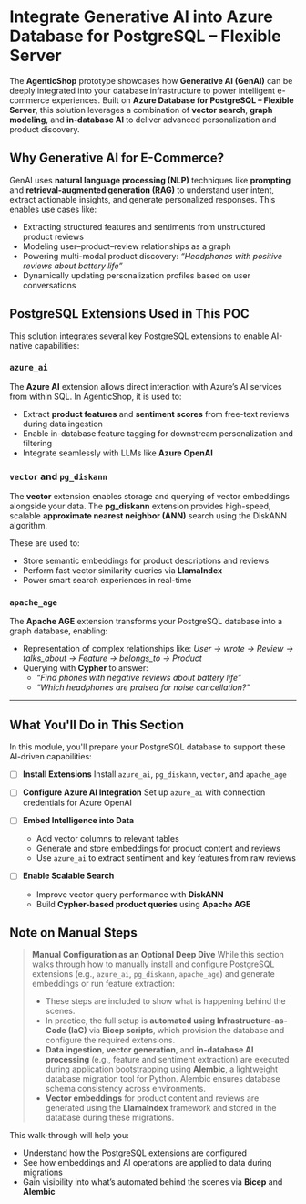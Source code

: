 # Integrate Generative AI into Azure Database for PostgreSQL – Flexible Server

The **AgenticShop** prototype showcases how **Generative AI (GenAI)** can be deeply integrated into your database infrastructure to power intelligent e-commerce experiences. Built on **Azure Database for PostgreSQL – Flexible Server**, this solution leverages a combination of **vector search**, **graph modeling**, and **in-database AI** to deliver advanced personalization and product discovery.

## Why Generative AI for E-Commerce?

GenAI uses **natural language processing (NLP)** techniques like **prompting** and **retrieval-augmented generation (RAG)** to understand user intent, extract actionable insights, and generate personalized responses. This enables use cases like:

- Extracting structured features and sentiments from unstructured product reviews
- Modeling user–product–review relationships as a graph
- Powering multi-modal product discovery: *“Headphones with positive reviews about battery life”*
- Dynamically updating personalization profiles based on user conversations

## PostgreSQL Extensions Used in This POC

This solution integrates several key PostgreSQL extensions to enable AI-native capabilities:

### `azure_ai`

The **Azure AI** extension allows direct interaction with Azure’s AI services from within SQL. In AgenticShop, it is used to:

- Extract **product features** and **sentiment scores** from free-text reviews during data ingestion
- Enable in-database feature tagging for downstream personalization and filtering
- Integrate seamlessly with LLMs like **Azure OpenAI**

### `vector` and `pg_diskann`

The **vector** extension enables storage and querying of vector embeddings alongside your data.
The **pg_diskann** extension provides high-speed, scalable **approximate nearest neighbor (ANN)** search using the DiskANN algorithm.

These are used to:

- Store semantic embeddings for product descriptions and reviews
- Perform fast vector similarity queries via **LlamaIndex**
- Power smart search experiences in real-time

### `apache_age`

The **Apache AGE** extension transforms your PostgreSQL database into a graph database, enabling:

- Representation of complex relationships like:
  _User → wrote → Review → talks_about → Feature → belongs_to → Product_
- Querying with **Cypher** to answer:
  - *“Find phones with negative reviews about battery life”*
  - *“Which headphones are praised for noise cancellation?”*

---

## What You'll Do in This Section

In this module, you'll prepare your PostgreSQL database to support these AI-driven capabilities:

- [ ] **Install Extensions**
  Install `azure_ai`, `pg_diskann`, `vector`, and `apache_age`

- [ ] **Configure Azure AI Integration**
  Set up `azure_ai` with connection credentials for Azure OpenAI

- [ ] **Embed Intelligence into Data**
  - Add vector columns to relevant tables
  - Generate and store embeddings for product content and reviews
  - Use `azure_ai` to extract sentiment and key features from raw reviews

- [ ] **Enable Scalable Search**
  - Improve vector query performance with **DiskANN**
  - Build **Cypher-based product queries** using **Apache AGE**

## Note on Manual Steps

> **Manual Configuration as an Optional Deep Dive**
> While this section walks through how to manually install and configure PostgreSQL extensions (e.g., `azure_ai`, `pg_diskann`, `apache_age`) and generate embeddings or run feature extraction:
>
> - These steps are included to show what is happening behind the scenes.
> - In practice, the full setup is **automated using Infrastructure-as-Code (IaC)** via **Bicep scripts**, which provision the database and configure the required extensions.
> - **Data ingestion**, **vector generation**, and **in-database AI processing** (e.g., feature and sentiment extraction) are executed during application bootstrapping using **Alembic**, a lightweight database migration tool for Python. Alembic ensures database schema consistency across environments.
> - **Vector embeddings** for product content and reviews are generated using the **LlamaIndex** framework and stored in the database during these migrations.

This walk-through will help you:

- Understand how the PostgreSQL extensions are configured
- See how embeddings and AI operations are applied to data during migrations
- Gain visibility into what’s automated behind the scenes via **Bicep** and **Alembic**


